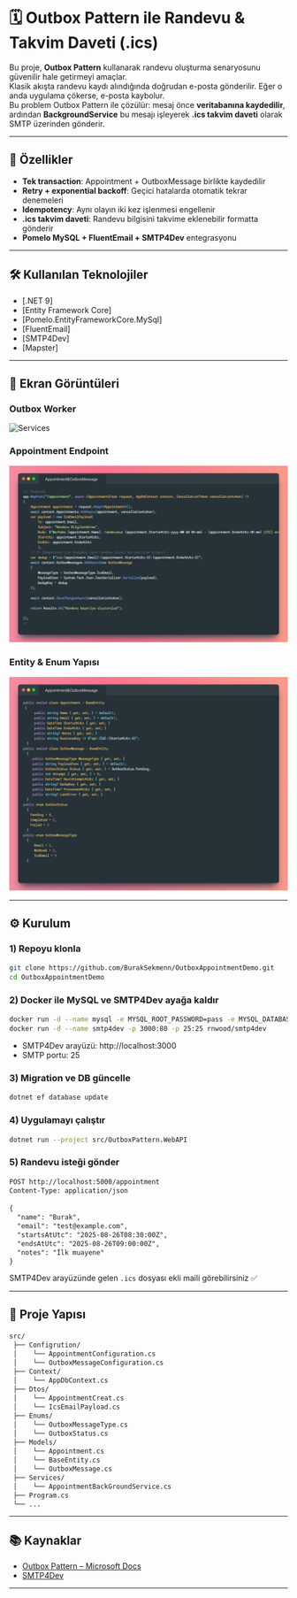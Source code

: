 # 🗓️ Outbox Pattern ile Randevu & Takvim Daveti (.ics)

Bu proje, **Outbox Pattern** kullanarak randevu oluşturma senaryosunu güvenilir hale getirmeyi amaçlar.  
Klasik akışta randevu kaydı alındığında doğrudan e-posta gönderilir. Eğer o anda uygulama çökerse, e-posta kaybolur.  
Bu problem Outbox Pattern ile çözülür: mesaj önce **veritabanına kaydedilir**, ardından **BackgroundService** bu mesajı işleyerek **.ics takvim daveti** olarak SMTP üzerinden gönderir.

---

## 🚀 Özellikler

- **Tek transaction**: Appointment + OutboxMessage birlikte kaydedilir  
- **Retry + exponential backoff**: Geçici hatalarda otomatik tekrar denemeleri  
- **Idempotency**: Aynı olayın iki kez işlenmesi engellenir  
- **.ics takvim daveti**: Randevu bilgisini takvime eklenebilir formatta gönderir  
- **Pomelo MySQL + FluentEmail + SMTP4Dev** entegrasyonu  

---

## 🛠️ Kullanılan Teknolojiler

- [.NET 9]
- [Entity Framework Core]
- [Pomelo.EntityFrameworkCore.MySql]
- [FluentEmail]
- [SMTP4Dev]  
- [Mapster] 

---

## 📸 Ekran Görüntüleri

### Outbox Worker
![Services](./Backgroundservis.png)

### Appointment Endpoint
![Services](./Endpoint.png)

### Entity & Enum Yapısı
![Models](./Enity_Enum.png)

---

## ⚙️ Kurulum

### 1) Repoyu klonla
```bash
git clone https://github.com/BurakSekmenn/OutboxAppointmentDemo.git
cd OutboxAppointmentDemo
```

### 2) Docker ile MySQL ve SMTP4Dev ayağa kaldır
```bash
docker run -d --name mysql -e MYSQL_ROOT_PASSWORD=pass -e MYSQL_DATABASE=outbox_demo -p 3306:3306 mysql:8
docker run -d --name smtp4dev -p 3000:80 -p 25:25 rnwood/smtp4dev
```
- SMTP4Dev arayüzü: http://localhost:3000  
- SMTP portu: 25  

### 3) Migration ve DB güncelle
```bash
dotnet ef database update
```

### 4) Uygulamayı çalıştır
```bash
dotnet run --project src/OutboxPattern.WebAPI
```

### 5) Randevu isteği gönder
```http
POST http://localhost:5000/appointment
Content-Type: application/json

{
  "name": "Burak",
  "email": "test@example.com",
  "startsAtUtc": "2025-08-26T08:30:00Z",
  "endsAtUtc": "2025-08-26T09:00:00Z",
  "notes": "İlk muayene"
}
```

SMTP4Dev arayüzünde gelen `.ics` dosyası ekli maili görebilirsiniz ✅

---

## 📂 Proje Yapısı

```
src/
 ├── Configrution/
 │    └── AppointmentConfiguration.cs
 │    └── OutboxMessageConfiguration.cs
 ├── Context/
 │    └── AppDbContext.cs
 ├── Dtos/
 │    └── AppointmentCreat.cs
 │    └── IcsEmailPayload.cs
 ├── Enums/
 │    └── OutboxMessageType.cs
 │    └── OutboxStatus.cs
 ├── Models/
 │    └── Appointment.cs
 │    └── BaseEntity.cs
 │    └── OutboxMessage.cs
 ├── Services/
 │    └── AppointmentBackGroundService.cs
 ├── Program.cs
 └── ...
```

---

## 📚 Kaynaklar

- [Outbox Pattern – Microsoft Docs](https://learn.microsoft.com/en-us/azure/architecture/patterns/outbox)  
- [SMTP4Dev](https://github.com/rnwood/smtp4dev)

---


